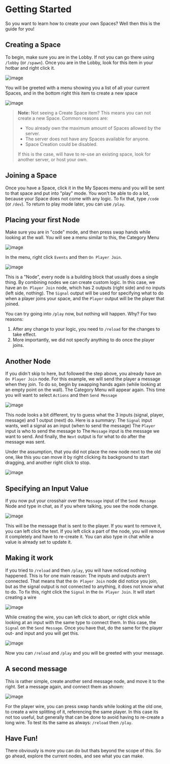 # Getting Started

So you want to learn how to create your own Spaces? Well then this is the guide for you!

## Creating a Space

To begin, make sure you are in the Lobby. If not you can go there using `/lobby` (or `/spawn`).
Once you are in the Lobby, look for this item in your hotbar and right click it.

![image](https://i.imgur.com/l2p82cp.png)

You will be greeted with a menu showing you a list of all your current Spaces, and in the bottom right this item to create a new space

![image](https://i.imgur.com/WCjbQHT.png)

> **Note:** Not seeing a Create Space item?
> This means you can not create a new Space. Common reasons are:
> - You already own the maximum amount of Spaces allowed by the server.
> - The server does not have any Spaces available for anyone.
> - Space Creation could be disabled.
>
> If this is the case, will have to re-use an existing space, look for another server, or host your own.

## Joining a Space

Once you have a Space, click it in the My Spaces menu and you will be sent to that space and put into "play" mode. You won't be able to do a lot, because your Space does not come with any logic. To fix that, type `/code` (or `/dev`). To return to play mode later, you can use `/play`.

## Placing your first Node

Make sure you are in "code" mode, and then press swap hands while looking at the wall. You will see a menu similar to this, the Category Menu

![image](https://i.imgur.com/wiJJUt0.png)

In the menu, right click `Events` and then `On Player Join`.

![image](https://i.imgur.com/6kdZxAy.png)

This is a "Node", every node is a building block that usually does a single thing. By combining nodes we can create custom logic.
In this case, we have an `On Player Join` node, which has 2 outputs (right side) and no inputs (left side, nothing).
The `Signal` output will be used for specifying what to do when a player joins your space, and the `Player` output will be the player that joined.

You can try going into `/play` now, but nothing will happen.
Why? For two reasons:
1. After any change to your logic, you need to `/reload` for the changes to take effect.
2. More importantly, we did not specify anything to do once the player joins.

## Another Node
If you didn't skip to here, but followed the step above, you already have an `On Player Join` node.
For this example, we will send the player a message when they join. To do so, begin by swapping hands again (while looking at an empty point on the wall).
The Category Menu will appear again. This time you will want to select `Actions` and then `Send Message`

![image](https://i.imgur.com/s42eeEN.png)

This node looks a bit different, try to guess what the 3 inputs (signal, player, message) and 1 output (next) do.
Here is a summary:
The `Signal` input wants, well a signal as an input (when to send the message)
The `Player` input is who to send the message to
The `Message` input is the message we want to send.
And finally, the `Next` output is for what to do after the message was sent.

Under the assumption, that you did not place the new node next to the old one, like this you can move it by right clicking its background to start dragging, and another right click to stop.

![image](https://i.imgur.com/XSqMBbF.png)

## Specifying an Input Value
If you now put your crosshair over the `Message` input of the `Send Message` Node and type in chat, as if you where talking, you see the node change.

![image](https://i.imgur.com/uloJN0P.png)

This will be the message that is sent to the player. If you want to remove it, you can left click the text.
If you left click a part of the node, you will remove it completely and have to re-create it.
You can also type in chat while a value is already set to update it.

## Making it work
If you tried to `/reload` and then `/play`, you will have noticed nothing happened. This is for one main reason: The inputs and outputs aren't connected.
That means that the `On Player Join` node did notice you join, but as the signal output is not connected to anything, it does not know what to do.
To fix this, right click the `Signal` in the `On Player Join`. It will start creating a wire

![image](https://i.imgur.com/hYM4OBN.png)

While creating the wire, you can left click to abort, or right click while looking at an input with the same type to connect them. In this case, the `Signal` on the `Send Message`.
Once you have that, do the same for the player out- and input and you will get this.

![image](https://i.imgur.com/FW0r4El.png)

Now you can `/reload` and `/play` and you will be greeted with your message.

## A second message
This is rather simple, create another send message node, and move it to the right. Set a message again, and connect them as shown:

![image](https://i.imgur.com/qbmYPsQ.png)

For the player wire, you can press swap hands while looking at the old one, to create a wire splitting of it, referencing the same player. In this case its not too useful, but generally that can be done to avoid having to re-create a long wire.
To test its the same as always: `/reload` then `/play`.

## Have Fun!
There obviously is more you can do but thats beyond the scope of this. So go ahead, explore the current nodes, and see what you can make.